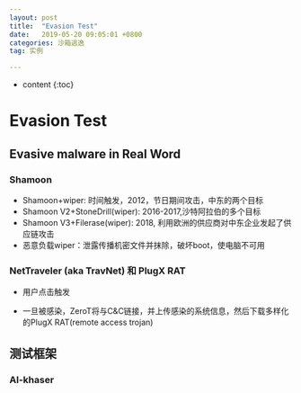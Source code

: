 ```yaml
---
layout: post
title:  "Evasion Test"
date:   2019-05-20 09:05:01 +0800
categories: 沙箱逃逸
tag: 实例

---
```

* content
{:toc}


# Evasion Test

## Evasive malware in Real Word

### Shamoon

* Shamoon+wiper: 时间触发，2012，节日期间攻击，中东的两个目标
* Shamoon V2+StoneDrill(wiper): 2016-2017,沙特阿拉伯的多个目标
* Shamoon V3+Filerase(wiper): 2018, 利用欧洲的供应商对中东企业发起了供应链攻击
* 恶意负载wiper：泄露传播机密文件并抹除，破坏boot，使电脑不可用

### NetTraveler (aka TravNet) 和 PlugX RAT

* 用户点击触发

* 一旦被感染，ZeroT将与C&C链接，并上传感染的系统信息，然后下载多样化的PlugX RAT(remote access trojan)



## 测试框架

### Al-khaser

